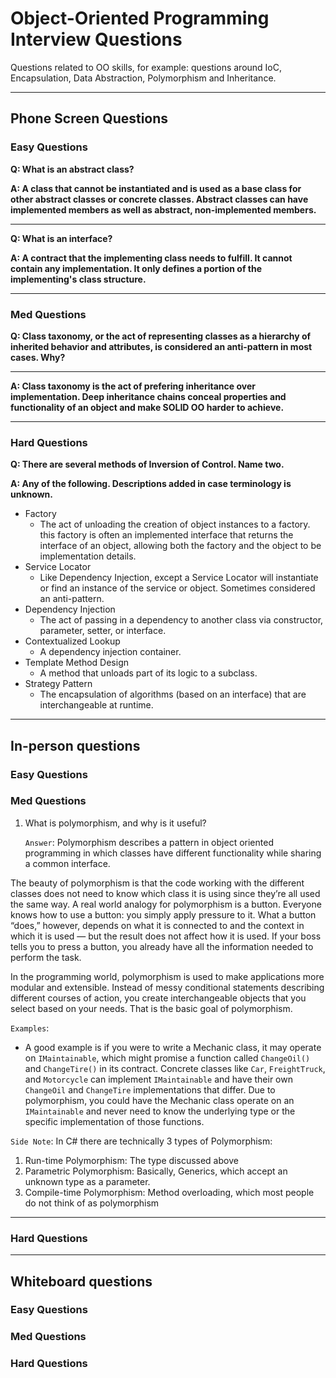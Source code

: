 # Object-Oriented Programming Interview Questions

Questions related to OO skills, for example: questions around IoC, Encapsulation, Data Abstraction, Polymorphism and Inheritance.

---

## Phone Screen Questions

### Easy Questions

__Q: What is an abstract class?__

__A: A class that cannot be instantiated and is used as a base class for other
abstract classes or concrete classes.  Abstract classes can have implemented
members as well as abstract, non-implemented members.__

---

__Q: What is an interface?__

__A: A contract that the implementing class needs to fulfill.  It cannot contain
any implementation.  It only defines a portion of the implementing's class
structure.__

---

### Med Questions

__Q: Class taxonomy, or the act of representing classes as a hierarchy of
inherited behavior and attributes, is considered an anti-pattern in most cases.
Why?__

---
__A: Class taxonomy is the act of prefering inheritance over implementation.
Deep inheritance chains conceal properties and functionality of an object and
make SOLID OO harder to achieve.__

---
### Hard Questions

__Q: There are several methods of Inversion of Control.  Name two.__

__A:  Any of the following.  Descriptions added in case terminology is
unknown.__
* Factory
  * The act of unloading the creation of object instances to a factory.
  this factory is often an implemented interface that returns the interface of
  an object, allowing both the factory and the object to be implementation
  details.
* Service Locator
  * Like Dependency Injection, except a Service Locator will instantiate or find
  an instance of the service or object.  Sometimes considered an anti-pattern.
* Dependency Injection
  * The act of passing in a dependency to another class via constructor,
  parameter, setter, or interface.
* Contextualized Lookup
  * A dependency injection container.
* Template Method Design
  * A method that unloads part of its logic to a subclass.
* Strategy Pattern
  * The encapsulation of algorithms (based on an interface) that are
  interchangeable at runtime.
---

## In-person questions

### Easy Questions

### Med Questions

1. What is polymorphism, and why is it useful?

    `Answer`: Polymorphism describes a pattern in object oriented programming in which classes have different functionality while sharing a common interface.

The beauty of polymorphism is that the code working with the different classes does not need to know which class it is using since they’re all used the same way. A real world analogy for polymorphism is a button. Everyone knows how to use a button: you simply apply pressure to it. What a button “does,” however, depends on what it is connected to and the context in which it is used — but the result does not affect how it is used. If your boss tells you to press a button, you already have all the information needed to perform the task.

In the programming world, polymorphism is used to make applications more modular and extensible. Instead of messy conditional statements describing different courses of action, you create interchangeable objects that you select based on your needs. That is the basic goal of polymorphism.

`Examples`:
* A good example is if you were to write a Mechanic class, it may operate on `IMaintainable`, which might promise a function called `ChangeOil()` and `ChangeTire()` in its contract.  Concrete classes like `Car`, `FreightTruck`, and `Motorcycle` can implement `IMaintainable` and have their own `ChangeOil` and `ChangeTire` implementations that differ.  Due to polymorphism, you could have the Mechanic class operate on an `IMaintainable` and never need to know the underlying type or the specific implementation of those functions.

`Side Note`: In C# there are technically 3 types of Polymorphism:
1. Run-time Polymorphism: The type discussed above
2. Parametric Polymorphism: Basically, Generics, which accept an unknown type as a parameter.
3. Compile-time Polymorphism: Method overloading, which most people do not think of as polymorphism

---
### Hard Questions

---

## Whiteboard questions

### Easy Questions

### Med Questions

### Hard Questions
